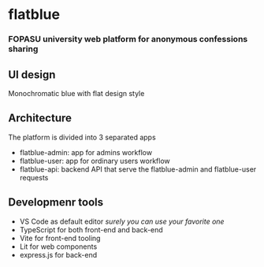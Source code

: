 # flatblue

### FOPASU university web platform for anonymous confessions sharing

## UI design
Monochromatic blue with flat design style  

## Architecture
The platform is divided into 3 separated apps
- flatblue-admin: app for admins workflow
- flatblue-user: app for ordinary users workflow
- flatblue-api: backend API that serve the flatblue-admin and flatblue-user requests

## Developmenr tools
- VS Code as default editor *surely you can use your favorite one*
- TypeScript for both front-end and back-end
- Vite for front-end tooling
- Lit for web components
- express.js for back-end
